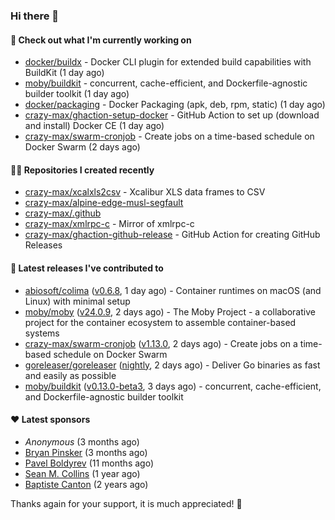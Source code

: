 ### Hi there 👋

#### 👷 Check out what I'm currently working on

- [docker/buildx](https://github.com/docker/buildx) - Docker CLI plugin for extended build capabilities with BuildKit (1 day ago)
- [moby/buildkit](https://github.com/moby/buildkit) - concurrent, cache-efficient, and Dockerfile-agnostic builder toolkit (1 day ago)
- [docker/packaging](https://github.com/docker/packaging) - Docker Packaging (apk, deb, rpm, static) (1 day ago)
- [crazy-max/ghaction-setup-docker](https://github.com/crazy-max/ghaction-setup-docker) - GitHub Action to set up (download and install) Docker CE (1 day ago)
- [crazy-max/swarm-cronjob](https://github.com/crazy-max/swarm-cronjob) - Create jobs on a time-based schedule on Docker Swarm (2 days ago)

#### 👨‍💻 Repositories I created recently

- [crazy-max/xcalxls2csv](https://github.com/crazy-max/xcalxls2csv) - Xcalibur XLS data frames to CSV
- [crazy-max/alpine-edge-musl-segfault](https://github.com/crazy-max/alpine-edge-musl-segfault)
- [crazy-max/.github](https://github.com/crazy-max/.github)
- [crazy-max/xmlrpc-c](https://github.com/crazy-max/xmlrpc-c) - Mirror of xmlrpc-c
- [crazy-max/ghaction-github-release](https://github.com/crazy-max/ghaction-github-release) - GitHub Action for creating GitHub Releases

#### 🚀 Latest releases I've contributed to

- [abiosoft/colima](https://github.com/abiosoft/colima) ([v0.6.8](https://github.com/abiosoft/colima/releases/tag/v0.6.8), 1 day ago) - Container runtimes on macOS (and Linux) with minimal setup
- [moby/moby](https://github.com/moby/moby) ([v24.0.9](https://github.com/moby/moby/releases/tag/v24.0.9), 2 days ago) - The Moby Project - a collaborative project for the container ecosystem to assemble container-based systems
- [crazy-max/swarm-cronjob](https://github.com/crazy-max/swarm-cronjob) ([v1.13.0](https://github.com/crazy-max/swarm-cronjob/releases/tag/v1.13.0), 2 days ago) - Create jobs on a time-based schedule on Docker Swarm
- [goreleaser/goreleaser](https://github.com/goreleaser/goreleaser) ([nightly](https://github.com/goreleaser/goreleaser/releases/tag/nightly), 2 days ago) - Deliver Go binaries as fast and easily as possible
- [moby/buildkit](https://github.com/moby/buildkit) ([v0.13.0-beta3](https://github.com/moby/buildkit/releases/tag/v0.13.0-beta3), 3 days ago) - concurrent, cache-efficient, and Dockerfile-agnostic builder toolkit

#### ❤️ Latest sponsors
- _Anonymous_ (3 months ago)
- [Bryan Pinsker](https://github.com/BryanPinsker) (3 months ago)
- [Pavel Boldyrev](https://github.com/bpg) (11 months ago)
- [Sean M. Collins](https://github.com/sc68cal) (1 year ago)
- [Baptiste Canton](https://github.com/batmac) (2 years ago)

Thanks again for your support, it is much appreciated! 🙏
